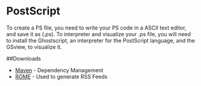 # PostScript

To create a PS file, you need to write your PS code in a ASCII text editor, and save it as (.ps). To interpreter and visualize your .ps file, you will need to install the Ghostscript, an interpreter for the PostScript language, and the GSview, to visualize it.


##Downloads


* [Maven](https://maven.apache.org/) - Dependency Management
* [ROME](https://rometools.github.io/rome/) - Used to generate RSS Feeds

